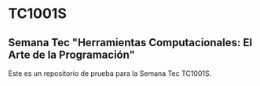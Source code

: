 # TC1001S
## Semana Tec "Herramientas Computacionales: El Arte de la Programación"

Este es un repositorio de prueba para la Semana Tec TC1001S.
